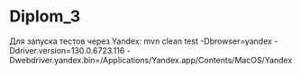 # Diplom_3


Для запуска тестов через Yandex:
mvn clean test -Dbrowser=yandex -Ddriver.version=130.0.6723.116 -Dwebdriver.yandex.bin=/Applications/Yandex.app/Contents/MacOS/Yandex